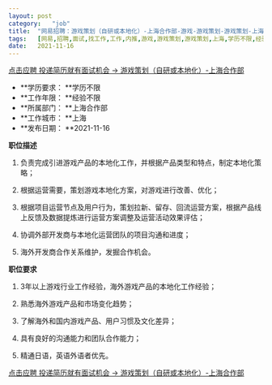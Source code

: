 ```yaml
---
layout:	post
category:	"job"
title:	"网易招聘：游戏策划（自研或本地化）-上海合作部-游戏-游戏策划-游戏策划-上海学历不限经验不限"
tags:	[网易,招聘,面试,找工作,工作,内推,游戏,游戏策划,游戏策划,上海,学历不限,经验不限]
date:	2021-11-16
---
```


[点击应聘 投递简历就有面试机会 ->  游戏策划（自研或本地化）-上海合作部](http://mobile.bole.netease.com/bole/boleDetail?id=26925&employeeId=346f03c3cda5f04c&key=all)



- **学历要求： **学历不限
- **工作年限： **经验不限
- **所属部门： **上海合作部
- **工作城市： **上海
- **发布日期： **2021-11-16



**职位描述**

1. 负责完成引进游戏产品的本地化工作，并根据产品类型和特点，制定本地化策略；

2. 根据运营需要，策划游戏本地化方案，对游戏进行改善、优化；

3. 根据项目运营节点及用户行为，策划拉新、留存、回流运营方案，根据产品线上反馈及数据提炼进行运营方案调整及运营活动效果评估；

4. 协调外部开发商与本地化运营团队的项目沟通和进度；

5. 海外开发商合作关系维护，发掘合作机会。



**职位要求**

1. 3年以上游戏行业工作经验，海外游戏产品的本地化工作经验；

2. 熟悉海外游戏产品和市场变化趋势；

3. 了解海外和国内游戏产品、用户习惯及文化差异；

4. 具有良好的沟通能力和团队合作能力；

5. 精通日语，英语外语者优先。



[点击应聘 投递简历就有面试机会 ->  游戏策划（自研或本地化）-上海合作部](http://mobile.bole.netease.com/bole/boleDetail?id=26925&employeeId=346f03c3cda5f04c&key=all)